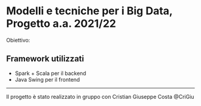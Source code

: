 # Modelli e tecniche per i Big Data, Progetto a.a. 2021/22

Obiettivo: 

## Framework utilizzati
- Spark + Scala per il backend
- Java Swing per il frontend

---

Il progetto è stato realizzato in gruppo con Cristian Giuseppe Costa @CriGiu
